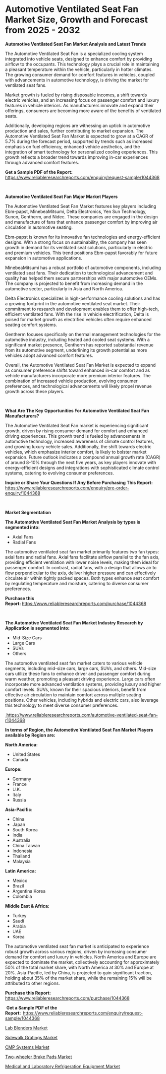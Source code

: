 <p><h1>Automotive Ventilated Seat Fan Market Size, Growth and Forecast from 2025 - 2032</h1></p><p><strong>Automotive Ventilated Seat Fan Market Analysis and Latest Trends</strong></p>
<p><p>The Automotive Ventilated Seat Fan is a specialized cooling system integrated into vehicle seats, designed to enhance comfort by providing airflow to the occupants. This technology plays a crucial role in maintaining a pleasant temperature within the vehicle, particularly in hotter climates. The growing consumer demand for comfort features in vehicles, coupled with advancements in automotive technology, is driving the market for ventilated seat fans. </p><p>Market growth is fueled by rising disposable incomes, a shift towards electric vehicles, and an increasing focus on passenger comfort and luxury features in vehicle interiors. As manufacturers innovate and expand their offerings, consumers are becoming more aware of the benefits of ventilated seats. </p><p>Additionally, developing regions are witnessing an uptick in automotive production and sales, further contributing to market expansion. The Automotive Ventilated Seat Fan Market is expected to grow at a CAGR of 5.7% during the forecast period, supported by trends such as increased emphasis on fuel efficiency, enhanced vehicle aesthetics, and the integration of smart technology for personalized cooling experiences. This growth reflects a broader trend towards improving in-car experiences through advanced comfort features.</p></p>
<p><strong>Get a Sample PDF of the Report:&nbsp;</strong> <a href="https://www.reliableresearchreports.com/enquiry/request-sample/1044368?utm_campaign=9&utm_medium=2&utm_source=Github&utm_content=ia&utm_term=08012025&utm_id=automotive-ventilated-seat-fan">https://www.reliableresearchreports.com/enquiry/request-sample/1044368</a></p>
<p>&nbsp;</p>
<p><strong>Automotive Ventilated Seat Fan Major Market Players</strong></p>
<p><p>The Automotive Ventilated Seat Fan Market features key players including Ebm-papst, MinebeaMitsumi, Delta Electronics, Yen Sun Technology, Sunon, Gentherm, and Nidec. These companies are engaged in the design and manufacture of fans that enhance passenger comfort by improving air circulation in automotive seating.</p><p>Ebm-papst is known for its innovative fan technologies and energy-efficient designs. With a strong focus on sustainability, the company has seen growth in demand for its ventilated seat solutions, particularly in electric and premium vehicles. This trend positions Ebm-papst favorably for future expansion in automotive applications.</p><p>MinebeaMitsumi has a robust portfolio of automotive components, including ventilated seat fans. Their dedication to technological advancement and quality has helped them secure partnerships with major automotive OEMs. The company is projected to benefit from increasing demand in the automotive sector, particularly in Asia and North America.</p><p>Delta Electronics specializes in high-performance cooling solutions and has a growing footprint in the automotive ventilated seat market. Their commitment to research and development enables them to offer high-tech, efficient ventilated fans. With the rise in vehicle electrification, Delta is poised for market growth as electrified vehicles often require enhanced seating comfort systems.</p><p>Gentherm focuses specifically on thermal management technologies for the automotive industry, including heated and cooled seat systems. With a significant market presence, Gentherm has reported substantial revenue from its automotive segment, underlining its growth potential as more vehicles adopt advanced comfort features.</p><p>Overall, the Automotive Ventilated Seat Fan Market is expected to expand as consumer preference shifts toward enhanced in-car comfort and as vehicle manufacturers incorporate more premium interior features. The combination of increased vehicle production, evolving consumer preferences, and technological advancements will likely propel revenue growth across these players.</p></p>
<p>&nbsp;</p>
<p><strong>What Are The Key Opportunities For Automotive Ventilated Seat Fan Manufacturers?</strong></p>
<p><p>The Automotive Ventilated Seat Fan market is experiencing significant growth, driven by rising consumer demand for comfort and enhanced driving experiences. This growth trend is fueled by advancements in automotive technology, increased awareness of climate control features, and growing luxury vehicle sales. Additionally, the shift towards electric vehicles, which emphasize interior comfort, is likely to bolster market expansion. Future outlook indicates a compound annual growth rate (CAGR) of around 8-10% through the next five years, as key players innovate with energy-efficient designs and integrations with sophisticated climate control systems, catering to evolving consumer preferences.</p></p>
<p><strong>Inquire or Share Your Questions If Any Before Purchasing This Report:</strong> <a href="https://www.reliableresearchreports.com/enquiry/pre-order-enquiry/1044368?utm_campaign=9&utm_medium=2&utm_source=Github&utm_content=ia&utm_term=08012025&utm_id=automotive-ventilated-seat-fan">https://www.reliableresearchreports.com/enquiry/pre-order-enquiry/1044368</a></p>
<p>&nbsp;</p>
<p><strong>Market Segmentation</strong></p>
<p><strong>The Automotive Ventilated Seat Fan Market Analysis by types is segmented into:</strong></p>
<p><ul><li>Axial Fans</li><li>Radial Fans</li></ul></p>
<p><p>The automotive ventilated seat fan market primarily features two fan types: axial fans and radial fans. Axial fans facilitate airflow parallel to the fan axis, providing efficient ventilation with lower noise levels, making them ideal for passenger comfort. In contrast, radial fans, with a design that allows air to flow perpendicular to the axis, deliver higher pressure and can effectively circulate air within tightly packed spaces. Both types enhance seat comfort by regulating temperature and moisture, catering to diverse consumer preferences.</p></p>
<p><strong>Purchase this Report:&nbsp;</strong><a href="https://www.reliableresearchreports.com/purchase/1044368?utm_campaign=9&utm_medium=2&utm_source=Github&utm_content=ia&utm_term=08012025&utm_id=automotive-ventilated-seat-fan">https://www.reliableresearchreports.com/purchase/1044368</a></p>
<p>&nbsp;</p>
<p><strong>The Automotive Ventilated Seat Fan Market Industry Research by Application is segmented into:</strong></p>
<p><ul><li>Mid-Size Cars</li><li>Large Cars</li><li>SUVs</li><li>Others</li></ul></p>
<p><p>The automotive ventilated seat fan market caters to various vehicle segments, including mid-size cars, large cars, SUVs, and others. Mid-size cars utilize these fans to enhance driver and passenger comfort during warm weather, promoting a pleasant driving experience. Large cars often incorporate more advanced ventilation systems, providing luxury and higher comfort levels. SUVs, known for their spacious interiors, benefit from effective air circulation to maintain comfort across multiple seating positions. Other vehicles, including hybrids and electric cars, also leverage this technology to meet diverse consumer preferences.</p></p>
<p><a href="https://www.reliableresearchreports.com/automotive-ventilated-seat-fan-r1044368?utm_campaign=9&utm_medium=2&utm_source=Github&utm_content=ia&utm_term=08012025&utm_id=automotive-ventilated-seat-fan">&nbsp;https://www.reliableresearchreports.com/automotive-ventilated-seat-fan-r1044368</a></p>
<p><strong>In terms of Region, the Automotive Ventilated Seat Fan Market Players available by Region are:</strong></p>
<p>
    <p> <strong> North America: </strong>
        <ul>
            <li>United States</li>
            <li>Canada</li>
        </ul>
        </p> 
    <p> <strong> Europe: </strong>
        <ul>
            <li>Germany</li>
            <li>France</li>
            <li>U.K.</li>
            <li>Italy</li>
            <li>Russia</li>
        </ul>
        </p> 
    <p> <strong> Asia-Pacific: </strong>
        <ul>
            <li>China</li>
            <li>Japan</li>
            <li>South Korea</li>
            <li>India</li>
            <li>Australia</li>
            <li>China Taiwan</li>
            <li>Indonesia</li>
            <li>Thailand</li>
            <li>Malaysia</li>
        </ul>
        </p> 
    <p> <strong> Latin America: </strong>
        <ul>
            <li>Mexico</li>
            <li>Brazil</li>
            <li>Argentina Korea</li>
            <li>Colombia</li>
        </ul>
        </p> 
    <p> <strong> Middle East & Africa: </strong>
        <ul>
            <li>Turkey</li>
            <li>Saudi</li>
            <li>Arabia</li>
            <li>UAE</li>
            <li>Korea</li>
        </ul>
    </p>
    </p>
<p><p>The automotive ventilated seat fan market is anticipated to experience robust growth across various regions, driven by increasing consumer demand for comfort and luxury in vehicles. North America and Europe are expected to dominate the market, collectively accounting for approximately 50% of the total market share, with North America at 30% and Europe at 20%. Asia-Pacific, led by China, is projected to gain significant traction, holding about 35% of the market share, while the remaining 15% will be attributed to other regions.</p></p>
<p><strong>Purchase this Report: </strong><a href="https://www.reliableresearchreports.com/purchase/1044368?utm_campaign=9&utm_medium=2&utm_source=Github&utm_content=ia&utm_term=08012025&utm_id=automotive-ventilated-seat-fan">https://www.reliableresearchreports.com/purchase/1044368</a></p>
<p>&nbsp;<strong>Get a Sample PDF of the Report:&nbsp;&nbsp;</strong><a href="https://www.reliableresearchreports.com/enquiry/request-sample/1044368?utm_campaign=9&utm_medium=2&utm_source=Github&utm_content=ia&utm_term=08012025&utm_id=automotive-ventilated-seat-fan">https://www.reliableresearchreports.com/enquiry/request-sample/1044368</a></p>
<p><strong></strong></p>
<p><p><a href="https://github.com/manesros8/Market-Research-Report-List-1/blob/main/lab-blenders-market.md?utm_campaign=9&utm_medium=2&utm_source=Github&utm_content=ia&utm_term=08012025&utm_id=automotive-ventilated-seat-fan">Lab Blenders Market</a></p><p><a href="https://github.com/ulyssacrayne00231/Market-Research-Report-List-1/blob/main/sidewalk-gratings-market.md?utm_campaign=9&utm_medium=2&utm_source=Github&utm_content=ia&utm_term=08012025&utm_id=automotive-ventilated-seat-fan">Sidewalk Gratings Market</a></p><p><a href="https://github.com/hgf64gh/Market-Research-Report-List-1/blob/main/cmp-systems-market.md?utm_campaign=9&utm_medium=2&utm_source=Github&utm_content=ia&utm_term=08012025&utm_id=automotive-ventilated-seat-fan">CMP Systems Market</a></p><p><a href="https://github.com/WashimHussain441/Market-Research-Report-List-1/blob/main/two-wheeler-brake-pads-market.md?utm_campaign=9&utm_medium=2&utm_source=Github&utm_content=ia&utm_term=08012025&utm_id=automotive-ventilated-seat-fan">Two-wheeler Brake Pads Market</a></p><p><a href="https://github.com/SanjidaMahmud54/Market-Research-Report-List-1/blob/main/medical-and-laboratory-refrigeration-equipment-market.md?utm_campaign=9&utm_medium=2&utm_source=Github&utm_content=ia&utm_term=08012025&utm_id=automotive-ventilated-seat-fan">Medical and Laboratory Refrigeration Equipment Market</a></p></p>